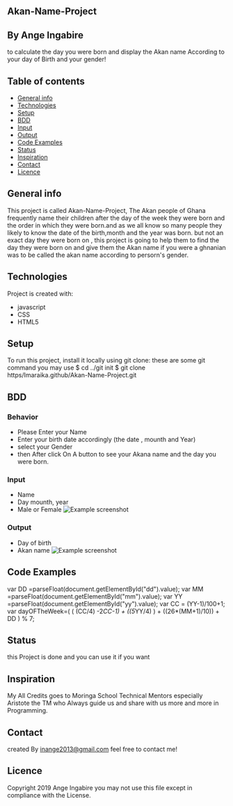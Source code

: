 ## Akan-Name-Project
## By Ange Ingabire
to calculate the day you were born and display the Akan name According to your day of Birth and your gender!

## Table of contents
* [General info](#generalinfo)
* [Technologies](#technologies)
* [Setup](#setup)
* [BDD](#dbb)
* [Input](#input)
* [Output](#output)
* [Code Examples](#codeexamples)
* [Status](#status)
* [Inspiration](#inspiration)
* [Contact](#contact)
* [Licence](#licence)


## General info
This project is called Akan-Name-Project, The Akan people of Ghana frequently name their children after the day of the week they were born 
and the order in which they were born.and as we all know so many people they likely to know the date of the birth,month and the year was born.
but not an exact day they were born on , this project is going to help them to find the day they were born on and give them the Akan name 
if you were a ghnanian was to be called the akan name according to persorn's gender.
	
## Technologies
Project is created with:
* javascript 
* CSS
* HTML5
	
## Setup
To run this project, install it locally using git clone:
these are some git command you may use
$ cd ../git init 
$ git clone https/Imaraika.github/Akan-Name-Project.git

## BDD
### Behavior
- Please Enter your Name 
- Enter your birth date accordingly (the date , mounth and Year)
- select your Gender
- then After click On A button to see your Akana name and the day you were born.
### Input
- Name
- Day mounth, year
- Male or Female
![Example screenshot](../Akan/images/inputscreenshot.png)
### Output
- Day of birth
- Akan name 
![Example screenshot](../Akan/images/outputscreetsht.png) 

## Code Examples
 var DD =parseFloat(document.getElementById("dd").value);
 var MM =parseFloat(document.getElementById("mm").value);
 var YY =parseFloat(document.getElementById("yy").value);
 var CC =  (YY-1)/100+1;
 var dayOFTheWeek=( ( (CC/4) -2*CC-1) + ((5*YY/4) ) + ((26*(MM+1)/10)) + DD ) % 7;
 
## Status
this Project is done and you can use it if you want 

## Inspiration
My All Credits goes to Moringa School Technical Mentors especially Aristote the TM who Always guide us and share with us more and more 
in Programming. 

## Contact
created By inange2013@gmail.com feel free to contact me!

## Licence
Copyright 2019 Ange Ingabire
you may not use this file except in compliance with the License.
